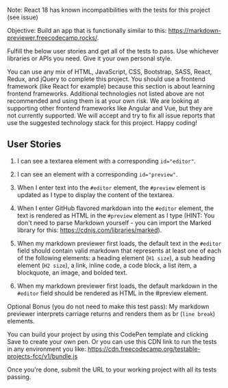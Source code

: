 Note: React 18 has known incompatibilities with the tests for this project (see issue)

Objective: Build an app that is functionally similar to this: https://markdown-previewer.freecodecamp.rocks/.

Fulfill the below user stories and get all of the tests to pass. Use whichever libraries or APIs you need. Give it your own personal style.

You can use any mix of HTML, JavaScript, CSS, Bootstrap, SASS, React, Redux, and jQuery to complete this project. You should use a frontend framework (like React for example) because this section is about learning frontend frameworks. Additional technologies not listed above are not recommended and using them is at your own risk. We are looking at supporting other frontend frameworks like Angular and Vue, but they are not currently supported. We will accept and try to fix all issue reports that use the suggested technology stack for this project. Happy coding!

## User Stories

1.  I can see a textarea element with a corresponding `id="editor"`.

1.  I can see an element with a corresponding `id="preview"`.

1.  When I enter text into the `#editor` element, the `#preview` element is updated as I type to display the content of the textarea.

1.  When I enter GitHub flavored markdown into the `#editor` element, the text is rendered as HTML in the `#preview` element as I type (HINT: You don't need to parse Markdown yourself - you can import the Marked library for this: https://cdnjs.com/libraries/marked).

1.  When my markdown previewer first loads, the default text in the `#editor` field should contain valid markdown that represents at least one of each of the following elements: a heading element (`H1 size`), a sub heading element (`H2 size`), a link, inline code, a code block, a list item, a blockquote, an image, and bolded text.

1.  When my markdown previewer first loads, the default markdown in the `#editor` field should be rendered as HTML in the #preview element.

Optional Bonus (you do not need to make this test pass): My markdown previewer interprets carriage returns and renders them as br (`line break`) elements.

You can build your project by using this CodePen template and clicking Save to create your own pen. Or you can use this CDN link to run the tests in any environment you like: https://cdn.freecodecamp.org/testable-projects-fcc/v1/bundle.js

Once you're done, submit the URL to your working project with all its tests passing.
